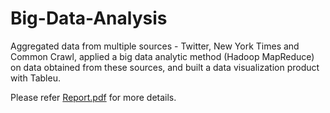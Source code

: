 # Big-Data-Analysis
Aggregated data from multiple sources - Twitter, New York Times and Common Crawl, applied a big data analytic method (Hadoop MapReduce) on data obtained from these sources, and built a data visualization product with Tableu.


Please refer [Report.pdf](https://github.com/dani-amirtharaj/Big-Data-Analysis/blob/master/Report.pdf) for more details.
